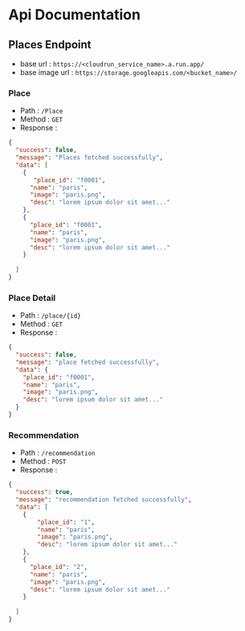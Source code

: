 # Api Documentation

## Places Endpoint

- base url : `https://<cloudrun_service_name>.a.run.app/`
- base image url : `https://storage.googleapis.com/<bucket_name>/`

### Place

- Path : `/Place`
- Method : `GET`
- Response :

```json
{
  "success": false,
  "message": "Places fetched successfully",
  "data": [
    {
       "place_id": "f0001",
      "name": "paris",
      "image": "paris.png",
      "desc": "lorem ipsum dolor sit amet..."
    },
    {
      "place_id": "f0001",
      "name": "paris",
      "image": "paris.png",
      "desc": "lorem ipsum dolor sit amet..."
    }
    
  ]
}
```

### Place Detail

- Path : `/place/{id}`
- Method : `GET`
- Response :

```json
{
  "success": false,
  "message": "place fetched successfully",
  "data": {
    "place_id": "f0001",
    "name": "paris",
    "image": "paris.png",
    "desc": "lorem ipsum dolor sit amet..."
  }
}
```

### Recommendation

- Path : `/recommendation`
- Method : `POST`
- Response :

```json
{
  "success": true,
  "message": "recommendation fetched successfully",
  "data": [
    {
        "place_id": "1",
        "name": "paris",
        "image": "paris.png",
        "desc": "lorem ipsum dolor sit amet..."
    },
    {
      "place_id": "2",
      "name": "paris",
      "image": "paris.png",
      "desc": "lorem ipsum dolor sit amet..."
    }
    
  ]
}
```


